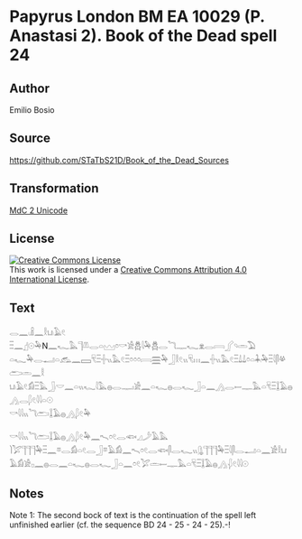 # Papyrus London BM EA 10029 (P. Anastasi 2). Book of the Dead spell 24

## Author 

Emilio Bosio

## Source 

https://github.com/STaTbS21D/Book_of_the_Dead_Sources

## Transformation 

[MdC 2 Unicode](https://statbs21d.github.io/mdc2unicode.html)

## License 

<a rel="license" href="http://creativecommons.org/licenses/by/4.0/"><img alt="Creative Commons License" style="border-width:0" src="https://i.creativecommons.org/l/by/4.0/88x31.png" /></a><br />This work is licensed under a <a rel="license" href="http://creativecommons.org/licenses/by/4.0/">Creative Commons Attribution 4.0 International License</a>.

## Text 

<hiero><rubrum>𓂋𓈖𓏺𓏎𓈖𓎛𓂓𓏺𓄿𓏲</rubrum><br>
<rubrum>𓏫𓈖</rubrum>𓊨𓇳𓅆N𓈖𓆑𓅓𓊹𓌨𓂋𓏏𓈉𓏌𓎡𓀀𓆣𓇋𓅆𓆣𓂋𓆓𓊃𓆑𓁷𓂋𓇯𓂾𓄹𓏛𓅐<br>
𓏏𓆑𓅆𓂋𓂝𓏏𓃹𓈖𓈙𓄛𓏫𓏶𓏭𓅓𓏲𓏫𓏌𓏌𓏌𓇯𓈗𓅆𓃀𓎛𓏲𓏭𓄛𓏥𓈖𓏶𓏭𓅓𓏲𓏫𓍑𓍑𓏌𓏏𓇓𓏺𓅆𓏫𓇋𓋴𓋬𓂧𓏛𓈖𓎛<br>
𓂓𓏺𓄿𓏲𓀁𓏫𓅓𓃀𓏺𓎟𓈖𓏏𓏭𓆑𓇋𓅓𓐍𓂋𓊃𓏤𓀀𓈖𓏏𓆑𓐍𓂋𓆑𓃀𓏏𓈖𓂻𓂋𓎀𓊃𓅓𓏏𓄛𓏫𓆼𓄿𓐍𓂻𓂋𓆄𓏲𓇋𓇋𓏏𓇳<br>
<rubrum>𓎡𓇋𓇋𓏭𓆓𓂧</rubrum>𓆼𓄿𓐍𓂻𓆄𓏲𓅆<br>
<br>
<rubrum>𓎡𓇋𓇋𓏭𓆓𓂧</rubrum>𓆼𓄿𓐍𓂻𓆄𓏲𓅆𓈖𓍇𓏌𓏲𓂋𓆟𓈎𓌳𓄿𓅓<br>
𓌙𓅯𓊹𓊹𓊹𓅆𓏫𓈖𓎼𓂋𓀁𓏏𓏲𓂋𓃀𓎼𓄿𓀁𓈖𓍇𓏌𓏲𓂋𓆟𓋴𓂋𓆑𓏭𓊮𓊹𓊹𓊹𓅆𓏫𓇋𓋴𓂋𓂝𓏏𓈖𓀀𓎛𓂓<br>
𓄿𓀁𓀀𓊪𓈖𓐍𓂋𓈖𓏏𓆑𓐍𓂋𓆑𓃀𓏏𓈖𓏌𓏲𓅯𓏛𓎀𓊃𓅓𓏏𓄛𓏫𓆼𓄿𓐍𓂻𓆅𓏲𓇋𓇋𓇳<br>
</hiero>

## Notes 

Note  1: The second bock of text is the continuation of the spell left unfinished earlier (cf. the sequence BD 24 - 25 - 24 - 25).-!